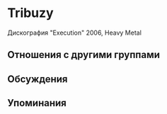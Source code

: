 # Tribuzy

Дискография
"Execution" 2006, Heavy Metal

## Отношения с другими группами


## Обсуждения


## Упоминания

